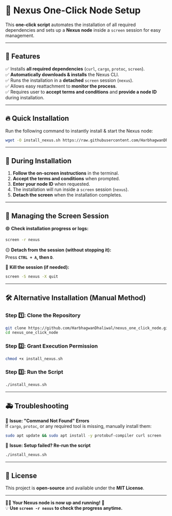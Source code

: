 # 🚀 Nexus One-Click Node Setup

This **one-click script** automates the installation of all required dependencies and sets up a **Nexus node** inside a `screen` session for easy management.

---

## 🎯 **Features**
✅ Installs **all required dependencies** (`curl`, `cargo`, `protoc`, `screen`).  
✅ **Automatically downloads & installs** the Nexus CLI.  
✅ Runs the installation in a **detached** `screen` session (`nexus`).  
✅ Allows easy reattachment to **monitor the process**.  
✅ Requires user to **accept terms and conditions** and **provide a node ID** during installation.

---

## 🔥 **Quick Installation**
Run the following command to instantly install & start the Nexus node:

```bash
wget -O install_nexus.sh https://raw.githubusercontent.com/HarbhagwanDhaliwal/nexus_one_click_node/main/install_nexus.sh && chmod +x install_nexus.sh && ./install_nexus.sh
```

---

## 📌 **During Installation**
1. **Follow the on-screen instructions** in the terminal.
2. **Accept the terms and conditions** when prompted.
3. **Enter your node ID** when requested.
4. The installation will run inside a `screen` session (`nexus`).
5. **Detach the screen** when the installation completes.

---

## 📌 **Managing the Screen Session**  

🟢 **Check installation progress or logs:**  
```bash
screen -r nexus
```

🟡 **Detach from the session (without stopping it):**  
Press **`CTRL + A`, then `D`**.

🔴 **Kill the session (if needed):**  
```bash
screen -S nexus -X quit
```

---

## 🛠️ **Alternative Installation (Manual Method)**  

### **Step 1️⃣: Clone the Repository**  
```bash
git clone https://github.com/HarbhagwanDhaliwal/nexus_one_click_node.git
cd nexus_one_click_node
```

### **Step 2️⃣: Grant Execution Permission**  
```bash
chmod +x install_nexus.sh
```

### **Step 3️⃣: Run the Script**  
```bash
./install_nexus.sh
```

---

## 🚑 **Troubleshooting**  

🔹 **Issue: "Command Not Found" Errors**  
If `cargo`, `protoc`, or any required tool is missing, manually install them:
```bash
sudo apt update && sudo apt install -y protobuf-compiler curl screen
```

🔹 **Issue: Setup failed? Re-run the script**  
```bash
./install_nexus.sh
```

---

## 📜 **License**  
This project is **open-source** and available under the **MIT License**.

---

🚀✨ **Your Nexus node is now up and running!** 🎉  
💡 **Use `screen -r nexus` to check the progress anytime.**

